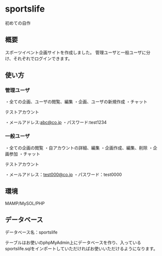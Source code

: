 # sportslife

初めての自作

## 概要

スポーツイベント企画サイトを作成しました。
管理ユーザと一般ユーザに分け、それぞれでログインできます。

## 使い方

### 管理ユーザ

・全ての企画、ユーザの閲覧、編集
・企画、ユーザの新規作成
・チャット

テストアカウント

・メールアドレス:abc@co.jp
・パスワード:test1234

### 一般ユーザ

・全ての企画の閲覧
・自アカウントの詳細、編集
・企画作成、編集、削除
・企画参加
・チャット

テストアカウント

・メールアドレス：test000@co.jp
・パスワード：test0000

## 環境

MAMP/MySOL/PHP

## データベース

データベース名：sportslife

テーブルはお使いのphpMyAdmin上にデータベースを作り、入っているsportslife.sqlをインポートしていただければお使いいただけるようになります。
